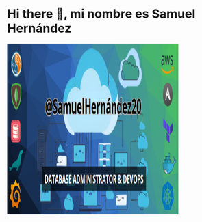 # Hi there 👋, mi nombre es Samuel Hernández
<img src="images/Presentacion_GitHub.png" width="400" height="400"/> 
